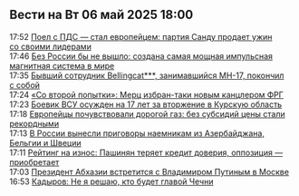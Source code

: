 <h2>Вести на Вт 06 май 2025 18:00</h2><!--2025-05-06 17:52:00-->
<div class="rssn">
  <div><span class="smaller gray hspace">17:52</span> <a class="nodecor" href="https://eadaily.com/ru/news/2025/05/06/poel-s-pds-stal-evropeycem-partiya-sandu-prodaet-uzhin-so-svoimi-liderami">Поел с ПДС — стал европейцем: партия Санду продает ужин со своими лидерами</a></div>
</div>
<div class="rssn">
  <div><span class="smaller gray hspace">17:46</span> <a class="nodecor" href="https://eadaily.com/ru/news/2025/05/06/bez-rossii-by-ne-vyshlo-sozdana-samaya-moshchnaya-impulsnaya-magnitnaya-sistema-v-mire">Без России бы не вышло: создана самая мощная импульсная магнитная система в мире</a></div>
</div>
<div class="rssn">
  <div><span class="smaller gray hspace">17:35</span> <a class="nodecor" href="https://eadaily.com/ru/news/2025/05/06/byvshiy-sotrudnik-bellingcat-zanimavshiysya-mh-17-pokonchil-s-soboy">Бывший сотрудник Bellingcat***, занимавшийся MH-17, покончил с собой</a></div>
</div>
<div class="rssn">
  <div><span class="smaller gray hspace">17:24</span> <a class="nodecor" href="https://eadaily.com/ru/news/2025/05/06/so-vtoroy-popytki-merc-izbran-taki-novym-kanclerom-frg">«Со второй попытки»: Мерц избран-таки новым канцлером ФРГ</a></div>
</div>
<div class="rssn">
  <div><span class="smaller gray hspace">17:23</span> <a class="nodecor" href="https://eadaily.com/ru/news/2025/05/06/boevik-vsu-osuzhden-na-17-let-za-vtorzhenie-v-kurskuyu-oblast">Боевик ВСУ осужден на 17 лет за вторжение в Курскую область</a></div>
</div>
<div class="rssn">
  <div><span class="smaller gray hspace">17:18</span> <a class="nodecor" href="https://eadaily.com/ru/news/2025/05/06/evropeycy-pochuvstvovali-dorogoy-gaz-bez-subsidiy-ceny-stali-rekordnymi">Европейцы почувствовали дорогой газ: без субсидий цены стали рекордными</a></div>
</div>
<div class="rssn">
  <div><span class="smaller gray hspace">17:13</span> <a class="nodecor" href="https://eadaily.com/ru/news/2025/05/06/v-rossii-vynesli-prigovory-naemnikam-iz-azerbaydzhana-belgii-i-shvecii">В России вынесли приговоры наемникам из Азербайджана, Бельгии и Швеции</a></div>
</div>
<div class="rssn">
  <div><span class="smaller gray hspace">17:11</span> <a class="nodecor" href="https://eadaily.com/ru/news/2025/05/06/reyting-na-iznos-pashinyan-teryaet-kredit-doveriya-oppoziciya-priobretaet">Рейтинг на износ: Пашинян теряет кредит доверия, оппозиция — приобретает</a></div>
</div>
<div class="rssn">
  <div><span class="smaller gray hspace">17:03</span> <a class="nodecor" href="https://eadaily.com/ru/news/2025/05/06/prezident-abhazii-vstretitsya-s-vladimirom-putinym-v-moskve">Президент Абхазии встретится с Владимиром Путиным в Москве</a></div>
</div>
<div class="rssn">
  <div><span class="smaller gray hspace">16:53</span> <a class="nodecor" href="https://eadaily.com/ru/news/2025/05/06/kadyrov-ne-ya-reshayu-kto-budet-glavoy-chechni">Кадыров: Не я решаю, кто будет главой Чечни</a></div>
</div>